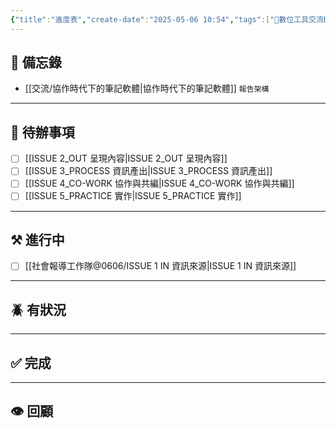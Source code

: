 ```yaml
---
{"title":"進度表","create-date":"2025-05-06 10:54","tags":["📝數位工具交流beta"],"dg-publish":true,"status":"⚒️ Doing","kanban-plugin":"board","permalink":"/社會報導工作隊@0606/進度表/","dgPassFrontmatter":true,"created":"2025-05-06T17:39:56.000+08:00","updated":"2025-05-07T16:14:47.324+08:00"}
---
```



## 📌 備忘錄
- [[交流/協作時代下的筆記軟體\|協作時代下的筆記軟體]] `報告架構`


---

## 🎯 待辦事項
- [ ] [[ISSUE 2_OUT 呈現內容\|ISSUE 2_OUT 呈現內容]]
- [ ] [[ISSUE 3_PROCESS 資訊產出\|ISSUE 3_PROCESS 資訊產出]]
- [ ] [[ISSUE 4_CO-WORK 協作與共編\|ISSUE 4_CO-WORK 協作與共編]]
- [ ] [[ISSUE 5_PRACTICE 實作\|ISSUE 5_PRACTICE 實作]]

---

## ⚒️ 進行中
- [ ] [[社會報導工作隊@0606/ISSUE 1 IN 資訊來源\|ISSUE 1 IN 資訊來源]]


---
## 🪲 有狀況


---

## ✅ 完成

---
## 👁️ 回顧










